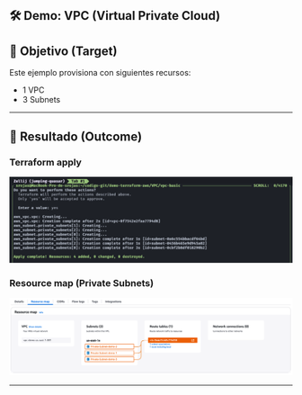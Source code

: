 ## 🛠️ Demo: VPC (Virtual Private Cloud)

## 🎯 Objetivo (Target)
Este ejemplo provisiona con siguientes recursos:
- 1 VPC 
- 3 Subnets

---

## 🚀 Resultado (Outcome)
### Terraform apply
![Private Subnet](assets/imagenes/terraform_apply.png)
### Resource map (Private Subnets)
![Private Subnet](assets/imagenes/private_subnets.png)

---